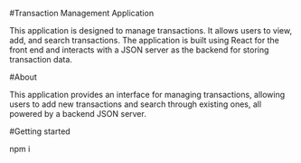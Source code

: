 #Transaction Management Application

This application is designed to manage transactions. It allows users to view, add, and search transactions. The application is built using React for the front end and interacts with a JSON server as the backend for storing transaction data.

#About

This application provides an interface for managing transactions, allowing users to add new transactions and search through existing ones, all powered by a backend JSON server.

#Getting started

npm i

